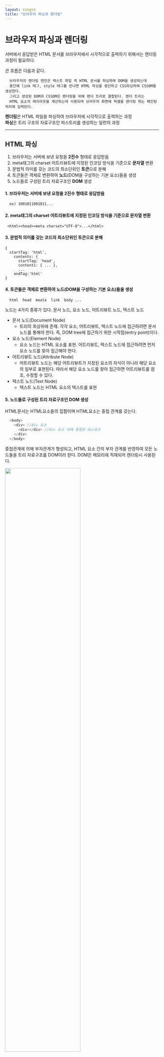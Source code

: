 ```yaml
---
layout: single
title: "브라우저 파싱과 렌더링"
---
```

# 브라우저 파싱과 렌더링

서버에서 응답받은 HTML 문서를 브라우저에서 시각적으로 출력하기 위해서는 렌더링 과정이 필요하다. 

큰 흐름은 다음과 같다.
```
  브라우저의 렌더링 엔진은 텍스트 파일 즉 HTML 문서를 파싱하여 DOM을 생성하는데
  중간에 link 태그, style 태그를 만나면 HTML 파싱을 중단하고 CSS파싱하여 CSSOM을 생성한다. 
  그리고 생성된 DOM과 CSSOM은 렌더링을 위해 렌더 트리로 결합된다. 렌더 트리는
  HTML 요소의 레이아웃을 계산하는데 사용되며 브라우저 화면에 픽셀을 렌더링 하는 페인팅 처리에 입력된다.
```
  **렌더링**은 HTML 파일을 파싱하여 브라우저에 시각적으로 출력하는 과정  
  **파싱**은 트리 구조의 자료구조인 파스트리를 생성하는 일련의 과정  

***

## HTML 파싱

1) 브라우저는 서버에 보낸 요청을 **2진수** 형태로 응답받음
2) meta태그의 charset 어트리뷰트에 지정된 인코딩 방식을 기준으로 **문자열** 변환  
3) 문법적 의미를 갖는 코드의 최소단위인 **토큰**으로 분해  
4) 토큰들은 객체로 변환하여 **노드**(DOM을 구성하는 기본 요소)들을 생성  
5) 노드들로 구성된 트리 자료구조인 **DOM** 생성

#### 1. 브라우저는 서버에 보낸 요청을 **2진수** 형태로 응답받음
```
  ex) 1001011001011...
```

#### 2. meta태그의 charset 어트리뷰트에 지정된 인코딩 방식을 기준으로 문자열 변환    

 ```
  <html><head><meta charset="UTF-8">...</html>
 ```

#### 3.  문법적 의미를 갖는 코드의 최소단위인 토큰으로 분해

  ```
  {  
    startTag: 'html',
      contents: {
        startTag: 'head',
        contents: { ... },
        ...
      endTag:'html'
  }
  ```

#### 4. 토큰들은 객체로 변환하여 노드(DOM을 구성하는 기본 요소)들을 생성

```
  html  head  meata  link  body ...
```

노드는 4가지 종류가 있다.
문서 노드, 요소 노드, 어트리뷰트 노드, 텍스트 노드
  * 문서 노드(Document Node)
    * 트리의 최상위에 존재. 각각 요소, 어트리뷰트, 텍스트 노드에 접근하려면 문서 노드를 통해야 한다. 즉, DOM tree에 접근하기 위한 시작점(entry point)이다.
  * 요소 노드(Element Node)
    * 요소 노드는 HTML 요소를 표현. 어트리뷰트, 텍스트 노드에 접근하려면 먼저 요소 노드를 찾아 접근해야 한다.
  * 어트리뷰트 노드(Attribute Node)
    * 어트리뷰트 노드는 해당 어트리뷰트가 지정된 요소의 자식이 아니라 해당 요소의 일부로 표현된다. 따라서 해당 요소 노드를 찾아 접근하면 어트리뷰트를 참조, 수정할 수 있다.
  * 텍스트 노드(Text Node)
    * 텍스트 노드는 HTML 요소의 텍스트를 표현

#### 5. 노드들로 구성된 트리 자료구조인 DOM 생성

HTML문서는 HTML요소들의 집합이며 HTML요소는 중첩 관계를 갖는다. 

``` javascript
  <body>
    <div> //div 요소
      <div></div> //div 요소 내에 중첩된 div요소
    </div>
  </body>
```

중첩관계에 의해 부자관계가 형성되고, HTML 요소 간의 부자 관계를 반영하여 모든 노드들을 트리 자료구조를 DOM이라 한다. DOM은 메모리에 적재되어 렌더링시 사용된다.

<img src="https://user-images.githubusercontent.com/87258182/142354625-0dba96fb-e463-43f8-826e-ec729712aa56.png" width="70%" height="70%">

##### 결론적으로 HTML문서의 파싱의 결과는 DOM이다.


## CSS 파싱

1. 렌더링 엔진이 HTML을 파싱하다가 link 태그 또는 sytle태그를 만나면 DOM 생성을 일시 중단한다.
2. 어트리뷰트에 지정된 css파일을 서버에 요청
3. HTML파싱과 동일한 파싱과정을 거쳐 CSSOM 생성  
  (2진수 -> 문자 -> 토큰 -> 노드 -> CSSOM )
4. HTML 파싱이 중단된 지점부터 다시 HTML 파싱

CSSOM은 CSS의 상속을 반영
ex) body요소에 font-size 지정시 하위 요소들에도 상속을 반영하여 적용

<img src="https://user-images.githubusercontent.com/87258182/142354902-a83e1f5f-ee45-43a3-b5a5-0d1688fda8c2.png" width="70%" height="70%">

CSS의 파싱의 결과는 CSSOM이다.

## 렌더 트리 생성

DOM과 CSSOM은 렌더링을 위해 렌더 트리로 결합된다. 렌더 트리에는 meta 태그, script 태그 등 실제 화면에 표현되지 않는 노드들은 제거되고 화면에 표현되는 노드들로만 구성된다.

<img src="https://user-images.githubusercontent.com/87258182/142354979-f6ac2c16-bda8-4e13-9b77-9737c8443d58.png" width="80%" height="80%">

## Layout

렌더 트리 노드들이 갖고 있는 스타일과 속성에 따라서 브라우저 화면의 위치와 크기를 계산한다. 즉 레이아웃을 계산한다.

## Paint

브라우저 화면에 픽셀을 렌더링한다.

***

## Javascript 파싱

1. HTML문서를 파싱하다 script태그를 만나면 HTML문서 파싱을 중단하고 렌더링 엔진이 **자바스크립트 엔진**에게 제어권을 넘긴다.
2. script 태그의 src 어트리뷰트에 정의된 파일을 서버에 요청한다.
3. 문법적 의미를 갖는 코드의 최소 단위인 **토큰**들로 분해
4. 토큰에 문법적 의미와 구조를 반영한 트리 구조의 자료구조인 **AST**(Abstract Syntax Tree) 생성
5. AST를 기반으로 사람이 이해 해기 쉬운 소스코드와 비교시 덜 추상적이며 더 간결하고 컴퓨터 중심적인 **바이트 코드**로 변환
6. **인터프리터**에 의해 실행

자바스크립트 엔진은 자바스크립트 코드를 파싱하여 cpu가 이해할 수 있는 저수준 언어(바이트코드)로 변환하고 실행하는 역할을 한다.

## 리플로우와 리페인트

DOM은 js코드를 이용해 제어할 수 있도록 DOM API를 제공하는데 js코드를 이용해 사용해서 DOM이나 CSSOM을 변경한 경우 변경된 DOM과 CSSOM은 다시 렌더트리로 결합되고 변경된 렌더트리를 기반으로 레이아웃과 페인트 과정을 거쳐 화면에 렌더링 한다. 이를 리플로우 리페인트라 한다.

<img width="582" alt="스크린샷 2021-11-18 오후 2 04 31" src="https://user-images.githubusercontent.com/87258182/142355318-1031a2c5-d8e1-4d36-8879-c1f370812a30.png">


리플로우 : 레이아웃 계산 
리페인트 : 재결합된 렌더트리 기반 다시 페인트 하는 것

리플로우와 리페인트가 반드시 같이 동작하는것은 아니다. 레이아웃에 영향을 주는 변경이 없는 경우 리페인트만 동작한다.

***


## 정리
 
```javascript
  <!DOCTYPE html>
  <html>
    <head>
      <meta charset="UTF-8"> //UTF-8로 인코딩
      <link rel="style" href="style.css">//HTML파싱 중단, CSS파일을 파싱 CSSOM생성
    </head>// 다시 HTML 파싱
    <body>
      <h1>Hellow world!</h1>
      // DOM 생성 완료, CSSOM과 결합하여 렌더 트리 생성 -> Layout -> Paint
      <script src="app.js"></script> //JS 파싱 시작 -> AST -> 바이트코드 -> 인터프리터에 의한 실행  
    </body>
  </html>
```

***

> **참조**  
> 
> [모던 자바스크립트 Deep Dive](http://www.yes24.com/Product/Goods/92742567)  
> [poiemWeb](https://poiemaweb.com/js-dom)  
> [위키백과](https://ko.wikipedia.org/wiki/바이트코드)  
